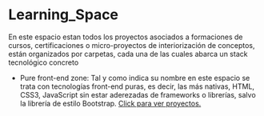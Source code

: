 # Learning_Space
En este espacio estan todos los proyectos asociados a formaciones de cursos, certificaciones o micro-proyectos de interiorización de conceptos, están organizados por carpetas, cada una de las cuales abarca un stack tecnológico concreto
<ul>
  <li>Pure front-end zone: Tal y como indica su nombre en este espacio se trata con tecnologías front-end puras, es decir, las más nativas, HTML, CSS3, JavaScript sin estar aderezadas de frameworks o librerías, salvo
    la librería de estilo Bootstrap. <a href="./PureFrontEnd_zone">Click para ver proyectos.</a></li>
</ul>

